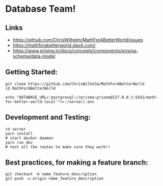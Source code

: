 # Database Team!

## Links
- https://github.com/ChrisWilhelm/MathForABetterWorld/issues
- https://mathforabetterworld.slack.com/
- https://www.prisma.io/docs/concepts/components/prisma-schema/data-model

## Getting Started:
```
git clone https://github.com/ChrisWilhelm/MathForABetterWorld
cd MathForABetterWorld

echo "DATABASE_URL='postgresql://prisma:prisma@127.0.0.1:5432/math-for-better-world-local'">>./server/.env
```


## Development and Testing:
```
cd server
yarn install
# start docker daemon
yarn run dev
# test all the routes to make sure they work!!
```


## Best practices, for making a feature branch:
```
git checkout -b name_feature_description       
git push -u origin name_feature_description  
```